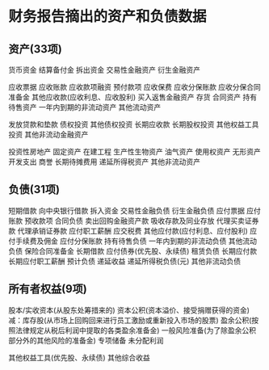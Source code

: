 
# 财务报告摘出的资产和负债数据
## 资产(33项)
货币资金
结算备付金
拆出资金
交易性金融资产
衍生金融资产

应收票据
应收账款
应收款项融资
预付款项
应收保费
应收分保账款
应收分保合同准备金
其他应收款(应收利息、应收股利)
买入返售金融资产
存货
合同资产
持有待售资产
一年内到期的非流动资产
其他流动资产

发放贷款和垫款
债权投资
其他债权投资
长期应收款
长期股权投资
其他权益工具投资
其他非流动金融资产

投资性房地产
固定资产
在建工程
生产性生物资产
油气资产
使用权资产
无形资产
开发支出
商誉
长期待摊费用
递延所得税资产
其他非流动资产

## 负债(31项)
短期借款
向中央银行借款
拆入资金
交易性金融负债
衍生金融负债
应付票据
应付账款
预收款项
合同负债
卖出回购金融资产款
吸收存款及同业存放
代理买卖证券款
代理承销证券款
应付职工薪酬
应交税费
其他应付款(应付利息、应付股利)
应付手续费及佣金
应付分保账款
持有待售负债
一年内到期的非流动负债
其他流动负债
保险合同准备金
长期借款
应付债券(优先股、永续债)
租赁负债
长期应付款
长期应付职工薪酬
预计负债
递延收益
递延所得税负债(元)
其他非流动负债

## 所有者权益(9项)
股本/实收资本(从股东处筹措来的)
资本公积(资本溢价、接受捐赠获得的资金)
减：库存股(从市场上回购回来进行员工激励或重新投入市场的股票)
盈余公积(按照法律规定从税后利润中提取的各类盈余准备金)
一般风险准备(为了除盈余公积部分外的其他风险的准备金)
专项储备
未分配利润

其他权益工具(优先股、永续债)
其他综合收益

